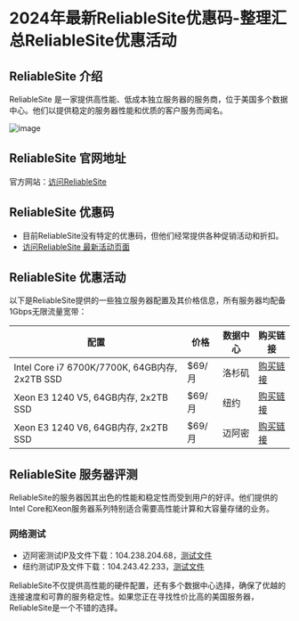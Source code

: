 # 2024年最新ReliableSite优惠码-整理汇总ReliableSite优惠活动

## ReliableSite 介绍
ReliableSite 是一家提供高性能、低成本独立服务器的服务商，位于美国多个数据中心。他们以提供稳定的服务器性能和优质的客户服务而闻名。

![image](https://github.com/myroncates/ReliableSite/assets/167664025/9208df45-4603-4a5e-a698-f6d014371084)

## ReliableSite 官网地址
官方网站：[访问ReliableSite](http://payments.reliablesite.net/aff.php?aff=1856)

## ReliableSite 优惠码
- 目前ReliableSite没有特定的优惠码，但他们经常提供各种促销活动和折扣。
- [访问ReliableSite 最新活动页面](http://payments.reliablesite.net/aff.php?aff=1856)

## ReliableSite 优惠活动
以下是ReliableSite提供的一些独立服务器配置及其价格信息，所有服务器均配备1Gbps无限流量宽带：

| 配置                          | 价格   | 数据中心 | 购买链接                                           |
|-----------------------------|-------|--------|--------------------------------------------------|
| Intel Core i7 6700K/7700K, 64GB内存, 2x2TB SSD | $69/月 | 洛杉矶   | [购买链接](https://payments.reliablesite.net/aff.php?aff=1856&pid=393) |
| Xeon E3 1240 V5, 64GB内存, 2x2TB SSD        | $69/月 | 纽约    | [购买链接](https://payments.reliablesite.net/aff.php?aff=1856&pid=391) |
| Xeon E3 1240 V6, 64GB内存, 2x2TB SSD        | $69/月 | 迈阿密   | [购买链接](https://payments.reliablesite.net/aff.php?aff=1856&pid=392) |

## ReliableSite 服务器评测
ReliableSite的服务器因其出色的性能和稳定性而受到用户的好评。他们提供的Intel Core和Xeon服务器系列特别适合需要高性能计算和大容量存储的业务。

### 网络测试
- 迈阿密测试IP及文件下载：104.238.204.68，[测试文件](http://miami-speedtest.reliablesite.net/1000mb.test.zip)
- 纽约测试IP及文件下载：104.243.42.233，[测试文件](http://nycmetro-speedtest.reliablesite.net/1000mb.test.zip)

ReliableSite不仅提供高性能的硬件配置，还有多个数据中心选择，确保了优越的连接速度和可靠的服务稳定性。如果您正在寻找性价比高的美国服务器，ReliableSite是一个不错的选择。
